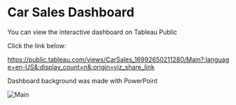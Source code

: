 # Car Sales Dashboard

You can view the interactive dashboard on Tableau Public

Click the link below:

https://public.tableau.com/views/CarSales_16992650211280/Main?:language=en-US&:display_count=n&:origin=viz_share_link

Dashboard background was made with PowerPoint

![Main](https://github.com/ShanTheShan/Tableau/assets/96246152/36fd52db-3623-4cab-9579-7e12dd7385d3)
